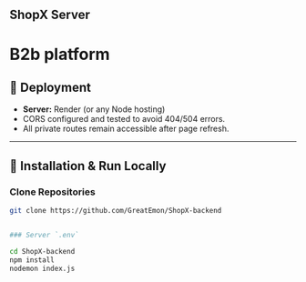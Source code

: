 ## ShopX Server
# B2b platform

## 🚀 Deployment
- **Server:** Render (or any Node hosting)
- CORS configured and tested to avoid 404/504 errors.
- All private routes remain accessible after page refresh.

---

## 🧩 Installation & Run Locally

### Clone Repositories
```bash
git clone https://github.com/GreatEmon/ShopX-backend


### Server `.env`

cd ShopX-backend
npm install
nodemon index.js
